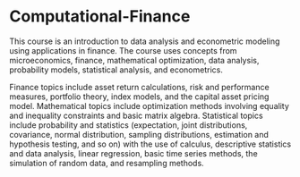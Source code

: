 Computational-Finance
=====================
This course is an introduction to data analysis and econometric modeling using applications in finance. The course uses concepts from microeconomics, finance, mathematical optimization, data analysis, probability models, statistical analysis, and econometrics.

Finance topics include asset return calculations, risk and performance measures, portfolio theory, index models, and the capital asset pricing model. Mathematical topics include optimization methods involving equality and inequality constraints and basic matrix algebra. Statistical topics include probability and statistics (expectation, joint distributions, covariance, normal distribution, sampling distributions, estimation and hypothesis testing, and so on) with the use of calculus, descriptive statistics and data analysis, linear regression, basic time series methods, the simulation of random data, and resampling methods.
